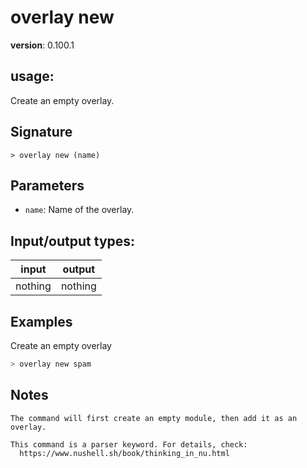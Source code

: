 # overlay new

**version**: 0.100.1

## **usage**:

Create an empty overlay.

## Signature

`> overlay new (name)`

## Parameters

- `name`: Name of the overlay.

## Input/output types:

| input   | output  |
| ------- | ------- |
| nothing | nothing |

## Examples

Create an empty overlay

```bash
> overlay new spam
```

## Notes

```text
The command will first create an empty module, then add it as an overlay.

This command is a parser keyword. For details, check:
  https://www.nushell.sh/book/thinking_in_nu.html
```
